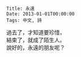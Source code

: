    Title: 永遠
    Date: 2013-01-01T00:00:00
    Tags: 中文, 詩

過去了，才知道要珍惜，<br>
結束了，就成了陌生人。<br>
說好的，永遠的朋友呢？

